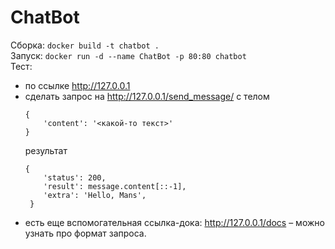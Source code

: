 # ChatBot
Сборка: `docker build -t chatbot .`   
Запуск: `docker run -d --name ChatBot -p 80:80 chatbot`  
Тест:
 - по ссылке http://127.0.0.1
 - сделать запрос на http://127.0.0.1/send_message/ с телом
   ```
   {
       'content': '<какой-то текст>'
   }
   ```
   результат
   ```
   {
       'status': 200,
       'result': message.content[::-1],
       'extra': 'Hello, Mans',
    }
   ```
 - есть еще вспомогательная ссылка-дока: http://127.0.0.1/docs – можно узнать про формат запроса.
